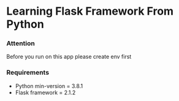 # Learning Flask Framework From Python

### Attention
  Before you run on this app please create env first

### Requirements 
* Python min-version = 3.8.1
* Flask framework =  2.1.2
